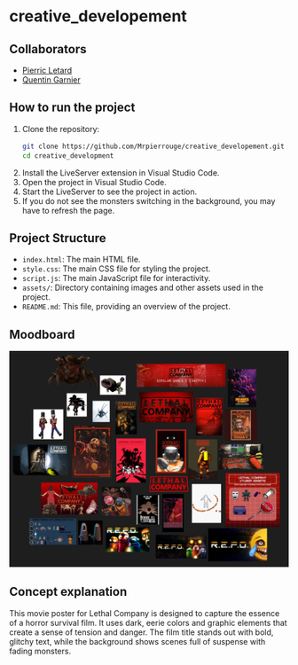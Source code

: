 # creative_developement

## Collaborators
- [Pierric Letard](https://github.com/Mrpierrouge)
- [Quentin Garnier](https://github.com/F1N3X)

## How to run the project
1. Clone the repository:
    ```bash
    git clone https://github.com/Mrpierrouge/creative_developement.git
    cd creative_development
    ```
2. Install the LiveServer extension in Visual Studio Code.
3. Open the project in Visual Studio Code.
4. Start the LiveServer to see the project in action.
5. If you do not see the monsters switching in the background, you may have to refresh the page.

## Project Structure
- `index.html`: The main HTML file.
- `style.css`: The main CSS file for styling the project.
- `script.js`: The main JavaScript file for interactivity.
- `assets/`: Directory containing images and other assets used in the project.
- `README.md`: This file, providing an overview of the project.

## Moodboard
![Moodboard](assets/moodboard.png)

## Concept explanation
This movie poster for Lethal Company is designed to capture the essence of a horror survival film. It uses dark, eerie colors and graphic elements that create a sense of tension and danger. The film title stands out with bold, glitchy text, while the background shows scenes full of suspense with fading monsters.
